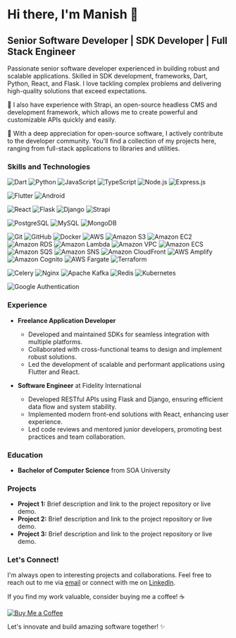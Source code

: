 # Hi there, I'm Manish 👋

## Senior Software Developer | SDK Developer | Full Stack Engineer

Passionate senior software developer experienced in building robust and scalable applications. Skilled in SDK development, frameworks, Dart, Python, React, and Flask. I love tackling complex problems and delivering high-quality solutions that exceed expectations.

🌟 I also have experience with Strapi, an open-source headless CMS and development framework, which allows me to create powerful and customizable APIs quickly and easily.

🚀 With a deep appreciation for open-source software, I actively contribute to the developer community. You'll find a collection of my projects here, ranging from full-stack applications to libraries and utilities.


### Skills and Technologies

![Dart](https://img.shields.io/badge/-Dart-0175C2?logo=dart&logoColor=white)
![Python](https://img.shields.io/badge/-Python-3776AB?logo=python&logoColor=white)
![JavaScript](https://img.shields.io/badge/-JavaScript-F7DF1E?logo=javascript&logoColor=black)
![TypeScript](https://img.shields.io/badge/-TypeScript-007ACC?logo=typescript&logoColor=white)
![Node.js](https://img.shields.io/badge/-Node.js-339933?logo=node.js&logoColor=white)
![Express.js](https://img.shields.io/badge/-Express.js-000000?logo=express&logoColor=white)



![Flutter](https://img.shields.io/badge/-Flutter-02569B?logo=flutter&logoColor=white)
![Android](https://img.shields.io/badge/-Android-3DDC84?logo=android&logoColor=white)

![React](https://img.shields.io/badge/-React-61DAFB?logo=react&logoColor=black)
![Flask](https://img.shields.io/badge/-Flask-000000?logo=flask&logoColor=white)
![Django](https://img.shields.io/badge/-Django-092E20?logo=django&logoColor=white)
![Strapi](https://img.shields.io/badge/-Strapi-2E7EEA?logo=strapi&logoColor=white)


![PostgreSQL](https://img.shields.io/badge/-PostgreSQL-336791?logo=postgresql&logoColor=white)
![MySQL](https://img.shields.io/badge/-MySQL-4479A1?logo=mysql&logoColor=white)
![MongoDB](https://img.shields.io/badge/-MongoDB-47A248?logo=mongodb&logoColor=white)

![Git](https://img.shields.io/badge/-Git-F05032?logo=git&logoColor=white)
![GitHub](https://img.shields.io/badge/-GitHub-181717?logo=github&logoColor=white)
![Docker](https://img.shields.io/badge/-Docker-2496ED?logo=docker&logoColor=white)
![AWS](https://img.shields.io/badge/-AWS-232F3E?logo=amazon-aws&logoColor=white)
![Amazon S3](https://img.shields.io/badge/-Amazon%20S3-569A31?logo=amazon-s3&logoColor=white)
![Amazon EC2](https://img.shields.io/badge/-Amazon%20EC2-EC7211?logo=amazon-ec2&logoColor=white)
![Amazon RDS](https://img.shields.io/badge/-Amazon%20RDS-FF7721?logo=amazon-rds&logoColor=white)
![Amazon Lambda](https://img.shields.io/badge/-AWS%20Lambda-F3DD11?logo=aws-lambda&logoColor=black)
![Amazon VPC](https://img.shields.io/badge/-Amazon%20VPC-4A7CFF?logo=amazon-vpc&logoColor=white)
![Amazon ECS](https://img.shields.io/badge/-Amazon%20ECS-099CEC?logo=amazon-ecs&logoColor=white)
![Amazon SQS](https://img.shields.io/badge/-Amazon%20SQS-FF9900?logo=amazon-sqs&logoColor=black)
![Amazon SNS](https://img.shields.io/badge/-Amazon%20SNS-FF5733?logo=amazon-sns&logoColor=white)
![Amazon CloudFront](https://img.shields.io/badge/-Amazon%20CloudFront-FF9900?logo=amazon-cloudfront&logoColor=white)
![AWS Amplify](https://img.shields.io/badge/-AWS%20Amplify-FF9900?logo=aws-amplify&logoColor=black)
![Amazon Cognito](https://img.shields.io/badge/-Amazon%20Cognito-FF5733?logo=amazon-cognito&logoColor=white)
![AWS Fargate](https://img.shields.io/badge/-AWS%20Fargate-4A90E2?logo=amazon-fargate&logoColor=white)
![Terraform](https://img.shields.io/badge/-Terraform-623CE4?logo=terraform&logoColor=white)




![Celery](https://img.shields.io/badge/-Celery-37814A?logo=celery&logoColor=white)
![Nginx](https://img.shields.io/badge/-Nginx-009639?logo=nginx&logoColor=white)
![Apache Kafka](https://img.shields.io/badge/-Apache%20Kafka-231F20?logo=apache-kafka&logoColor=white)
![Redis](https://img.shields.io/badge/-Redis-DC382D?logo=redis&logoColor=white)
![Kubernetes](https://img.shields.io/badge/-Kubernetes-326CE5?logo=kubernetes&logoColor=white)

![Google Authentication](https://img.shields.io/badge/-Google%20Authentication-4285F4?logo=google&logoColor=white)




### Experience

- **Freelance Application Developer** 
  - Developed and maintained SDKs for seamless integration with multiple platforms.
  - Collaborated with cross-functional teams to design and implement robust solutions.
  - Led the development of scalable and performant applications using Flutter and React.

- **Software Engineer** at Fidelity International
  - Developed RESTful APIs using Flask and Django, ensuring efficient data flow and system stability.
  - Implemented modern front-end solutions with React, enhancing user experience.
  - Led code reviews and mentored junior developers, promoting best practices and team collaboration.

### Education

- **Bachelor of Computer Science** from SOA University

### Projects

- **Project 1:** Brief description and link to the project repository or live demo.
- **Project 2:** Brief description and link to the project repository or live demo.
- **Project 3:** Brief description and link to the project repository or live demo.

### Let's Connect!

I'm always open to interesting projects and collaborations. Feel free to reach out to me via [email](mailto:manish.jsx@gmail.com) or connect with me on [LinkedIn](https://www.linkedin.com/in/manish-kumar-474b54244/).

If you find my work valuable, consider buying me a coffee! ☕

[![Buy Me a Coffee](https://img.shields.io/badge/-Buy%20Me%20a%20Coffee-FF813F?logo=buy-me-a-coffee&logoColor=white)](https://www.buymeacoffee.com/manish.jsx) 

Let's innovate and build amazing software together! ✨
